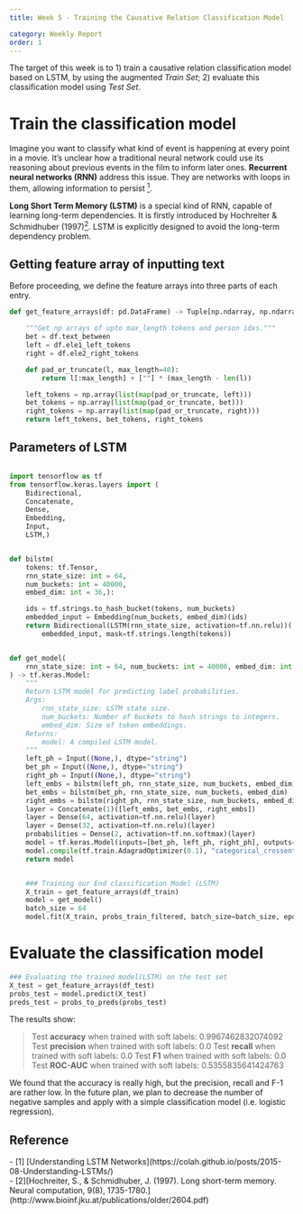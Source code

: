 ```yaml
---
title: Week 5 - Training the Causative Relation Classification Model

category: Weekly Report
order: 1
---
```


<!--
1. Train the classification model based on LSTM
2. Test the classification model
 -->

The target of this week is to 1) train a causative relation classification model based on LSTM, by using the augmented *Train Set*; 2) evaluate this classification model using *Test Set*.


# Train the classification model

Imagine you want to classify what kind of event is happening at every point in a movie. It’s unclear how a traditional neural network could use its reasoning about previous events in the film to inform later ones. **Recurrent neural networks (RNN)** address this issue. They are networks with loops in them, allowing information to persist [<sup>1</sup>](#refer-anchor-1).

**Long Short Term Memory (LSTM)** is a special kind of RNN, capable of learning long-term dependencies. It is firstly introduced by Hochreiter & Schmidhuber (1997)[<sup>2</sup>](#refer-anchor-2). LSTM is explicitly designed to avoid the long-term dependency problem.


## Getting feature array of inputting text

Before proceeding, we define the feature arrays into three parts of each entry.

```python
def get_feature_arrays(df: pd.DataFrame) -> Tuple[np.ndarray, np.ndarray, np.ndarray]:

    """Get np arrays of upto max_length tokens and person idxs."""
    bet = df.text_between
    left = df.ele1_left_tokens
    right = df.ele2_right_tokens

    def pad_or_truncate(l, max_length=40):
        return l[:max_length] + [""] * (max_length - len(l))

    left_tokens = np.array(list(map(pad_or_truncate, left)))
    bet_tokens = np.array(list(map(pad_or_truncate, bet)))
    right_tokens = np.array(list(map(pad_or_truncate, right)))
    return left_tokens, bet_tokens, right_tokens

```

## Parameters of LSTM
```python

import tensorflow as tf
from tensorflow.keras.layers import (
    Bidirectional,
    Concatenate,
    Dense,
    Embedding,
    Input,
    LSTM,)


def bilstm(
    tokens: tf.Tensor,
    rnn_state_size: int = 64,
    num_buckets: int = 40000,
    embed_dim: int = 36,):

    ids = tf.strings.to_hash_bucket(tokens, num_buckets)
    embedded_input = Embedding(num_buckets, embed_dim)(ids)
    return Bidirectional(LSTM(rnn_state_size, activation=tf.nn.relu))(
        embedded_input, mask=tf.strings.length(tokens))


def get_model(
    rnn_state_size: int = 64, num_buckets: int = 40000, embed_dim: int = 12
) -> tf.keras.Model:
    """
    Return LSTM model for predicting label probabilities.
    Args:
        rnn_state_size: LSTM state size.
        num_buckets: Number of buckets to hash strings to integers.
        embed_dim: Size of token embeddings.
    Returns:
        model: A compiled LSTM model.
    """
    left_ph = Input((None,), dtype="string")
    bet_ph = Input((None,), dtype="string")
    right_ph = Input((None,), dtype="string")
    left_embs = bilstm(left_ph, rnn_state_size, num_buckets, embed_dim)
    bet_embs = bilstm(bet_ph, rnn_state_size, num_buckets, embed_dim)
    right_embs = bilstm(right_ph, rnn_state_size, num_buckets, embed_dim)
    layer = Concatenate(1)([left_embs, bet_embs, right_embs])
    layer = Dense(64, activation=tf.nn.relu)(layer)
    layer = Dense(32, activation=tf.nn.relu)(layer)
    probabilities = Dense(2, activation=tf.nn.softmax)(layer)
    model = tf.keras.Model(inputs=[bet_ph, left_ph, right_ph], outputs=probabilities)
    model.compile(tf.train.AdagradOptimizer(0.1), "categorical_crossentropy")
    return model


    ### Training our End classification Model (LSTM)
    X_train = get_feature_arrays(df_train)
    model = get_model()
    batch_size = 64
    model.fit(X_train, probs_train_filtered, batch_size=batch_size, epochs=get_n_epochs())

```


# Evaluate the classification model

```python
### Evaluating the trained model(LSTM) on the test set
X_test = get_feature_arrays(df_test)
probs_test = model.predict(X_test)
preds_test = probs_to_preds(probs_test)
```

The results show:
> Test **accuracy** when trained with soft labels: 0.9967462832074092
> Test **precision** when trained with soft labels: 0.0
> Test **recall** when trained with soft labels: 0.0
> Test **F1** when trained with soft labels: 0.0
> Test **ROC-AUC** when trained with soft labels: 0.5355835641424763


We found that the accuracy is really high, but the precision, recall and F-1 are rather low. In the future plan, we plan to decrease the number of negative samples and apply with a simple classification model (i.e. logistic regression).







## Reference

<div id="refer-anchor-1"></div>
- [1] [Understanding LSTM Networks](https://colah.github.io/posts/2015-08-Understanding-LSTMs/)
<div id="refer-anchor-2"></div>
- [2][Hochreiter, S., & Schmidhuber, J. (1997). Long short-term memory. Neural computation, 9(8), 1735-1780.](http://www.bioinf.jku.at/publications/older/2604.pdf)
